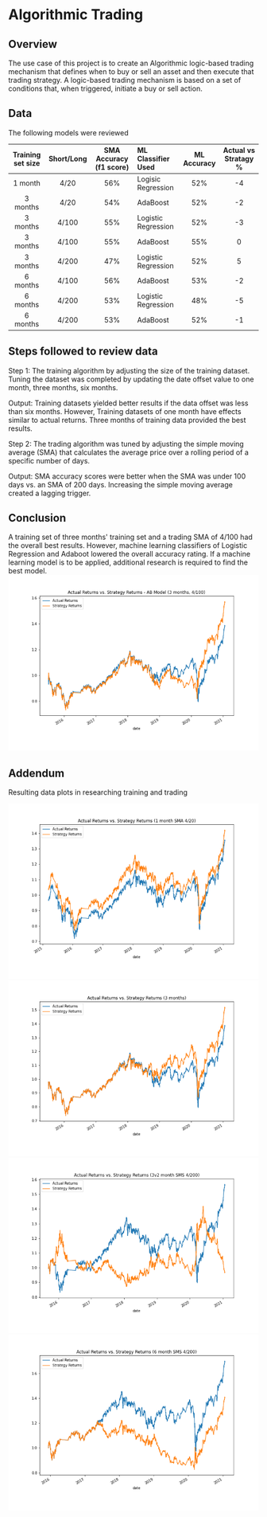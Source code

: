 # Algorithmic Trading 
## Overview 
The use case of this project is to create an Algorithmic logic-based trading mechanism that defines when to buy or sell an asset and then execute that trading strategy. A logic-based trading mechanism is based on a set of conditions that, when triggered, initiate a buy or sell action.

## Data
The following models were reviewed 

|Training set size | Short/Long | SMA Accuracy (f1 score) | ML Classifier Used |  ML Accuracy |  Actual vs Stratagy % | 
| :---: | :---: | :---:  | :--- | :--: | :--:|
|1 month | 4/20 | 56% | Logisic Regression| 52% | -4 |
|3 months | 4/20 | 54% | AdaBoost| 52% | -2 |
|3 months | 4/100 | 55% | Logistic Regression| 52% | -3 |
|3 months | 4/100 | 55% | AdaBoost| 55% | 0 |
|3 months | 4/200 | 47% | Logistic Regression | 52% | 5 |
|6 months | 4/100 | 56% | AdaBoost| 53% | -2 |
|6 months | 4/200 | 53% | Logistic Regression | 48% | -5 |
|6 months | 4/200 | 53% | AdaBoost| 52% | -1 |

## Steps followed to review data
Step 1: The training algorithm by adjusting the size of the training dataset.  Tuning the dataset was completed by updating the date offset value to one month, three months, six months.

Output: Training datasets yielded better results if the data offset was less than six months. However, Training datasets of one month have effects similar to actual returns. Three months of training data provided the best results.  

Step 2: The trading algorithm was tuned by adjusting the simple moving average (SMA) that calculates the average price over a rolling period of a specific number of days.  

Output: SMA accuracy scores were better when the SMA was under 100 days vs. an SMA of 200 days. Increasing the simple moving average created a lagging trigger.   

## Conclusion
A training set of three months' training set and a trading SMA of 4/100 had the overall best results. However, machine learning classifiers of Logistic Regression and Adaboot lowered the overall accuracy rating.  If a machine learning model is to be applied, additional research is required to find the best model. 
![ABplot](https://github.com/NikivanDyck/Algorithmic_Trading/blob/main/Plot_Images%20ab_plot.png)

## Addendum 

Resulting data plots in researching training and trading 

![1plot](https://github.com/NikivanDyck/Algorithmic_Trading/blob/main/Plot_Images%20ST_plot_1.png)  
![3plot](https://github.com/NikivanDyck/Algorithmic_Trading/blob/main/Plot_Images%20ST_plot_3.png) 
![3.1plot](https://github.com/NikivanDyck/Algorithmic_Trading/blob/main/Plot_Images%20ST_plot_3.1.png)
![6plot](https://github.com/NikivanDyck/Algorithmic_Trading/blob/main/Plot_Images%20ST_plot_6.png) 

